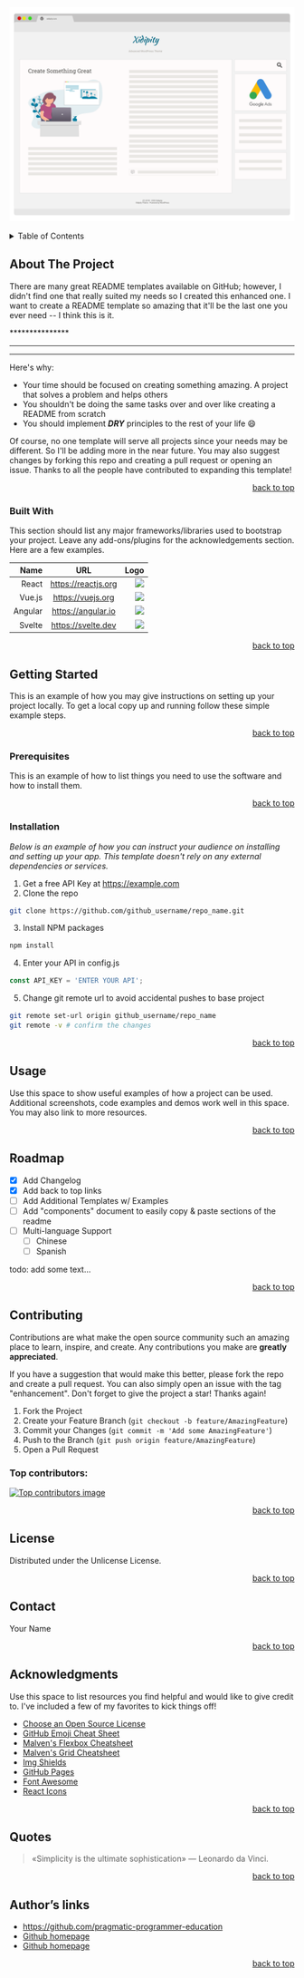 <a id="readme-top"></a>

[comment]: # (There is some text that we don't want to be visible...)
[//]: # (There is some text that we don't want to be visible...)

<!-- PROJECT LOGO -->
![Product Name Screen Shot](https://raw.githubusercontent.com/othneildrew/Best-README-Template/main/images/screenshot.png)

<!-- TABLE OF CONTENTS -->

<details>
  <summary>Table of Contents</summary>
  <ol>
    <li>
      <a href="#about-the-project">About The Project</a>
      <ul>
        <li><a href="#built-with">Built With</a></li>
      </ul>
    </li>
    <li>
      <a href="#getting-started">Getting Started</a>
      <ul>
        <li><a href="#prerequisites">Prerequisites</a></li>
        <li><a href="#installation">Installation</a></li>
      </ul>
    </li>
    <li><a href="#usage">Usage</a></li>
    <li><a href="#roadmap">Roadmap</a></li>
    <li><a href="#contributing">Contributing</a></li>
    <li><a href="#license">License</a></li>
    <li><a href="#contact">Contact</a></li>
    <li><a href="#acknowledgments">Acknowledgments</a></li>
  </ol>
</details>


<!-- ABOUT THE PROJECT -->
## About The Project

There are many great README templates available on GitHub; however, I didn't find one that really suited my needs so I created this enhanced one. I want to create a README template so amazing that it'll be the last one you ever need -- I think this is it.

\***************

---------------

____________

Here's why:

* Your time should be focused on creating something amazing. A project that solves a problem and helps others
* You shouldn't be doing the same tasks over and over like creating a README from scratch
* You should implement ___DRY___ principles to the rest of your life :smile:

Of course, no one template will serve all projects since your needs may be different. So I'll be adding more in the near future. You may also suggest changes by forking this repo and creating a pull request or opening an issue. Thanks to all the people have contributed to expanding this template!

<p align="right"> <a href="#readme-top">back to top</a> </p>

### Built With

This section should list any major frameworks/libraries used to bootstrap your project. Leave any add-ons/plugins for the acknowledgements section. Here are a few examples.

|Name             |URL                   |Logo                                                            |
|------:|:-------:|--------:|
|React            |https://reactjs.org   |<img src="https://reactjs.org/logo-og.png" width="50" />          |
|Vue.js           |https://vuejs.org     |<img src="https://vuejs.org/images/logo.png" width="50" />|
|Angular          |https://angular.io    |<img src="https://angular.io/assets/images/logos/angular/angular.png" width="50" /> |
|Svelte           |https://svelte.dev    |<img src="https://svelte.dev/svelte-logo-horizontal.svg" width="50" /> |

<p align="right"> <a href="#readme-top">back to top</a> </p>

<!-- GETTING STARTED -->
## Getting Started

This is an example of how you may give instructions on setting up your project locally.
To get a local copy up and running follow these simple example steps.

<p align="right"> <a href="#readme-top">back to top</a> </p>

### Prerequisites

This is an example of how to list things you need to use the software and how to install them.

<p align="right"> <a href="#readme-top">back to top</a> </p>

### Installation

*Below is an example of how you can instruct your audience on installing and setting up your app. This template doesn't rely on any external dependencies or services.*

1. Get a free API Key at https://example.com
2. Clone the repo
```sh
git clone https://github.com/github_username/repo_name.git
```
3. Install NPM packages
```sh
npm install
```
4. Enter your API in config.js
```js
const API_KEY = 'ENTER YOUR API';
```
5. Change git remote url to avoid accidental pushes to base project
```sh
git remote set-url origin github_username/repo_name
git remote -v # confirm the changes
```

<p align="right"> <a href="#readme-top">back to top</a> </p>

<!-- USAGE EXAMPLES -->
## Usage

Use this space to show useful examples of how a project can be used. Additional screenshots, code examples and demos work well in this space. You may also link to more resources.

<p align="right"> <a href="#readme-top">back to top</a> </p>

<!-- ROADMAP -->
## Roadmap
- [x] Add Changelog
- [x] Add back to top links
- [ ] Add Additional Templates w/ Examples
- [ ] Add "components" document to easily copy & paste sections of the readme
- [ ] Multi-language Support
  - [ ] Chinese
  - [ ] Spanish

todo: add some text...

<p align="right"> <a href="#readme-top">back to top</a> </p>

<!-- CONTRIBUTING -->
## Contributing

Contributions are what make the open source community such an amazing place to learn, inspire, and create. Any contributions you make are **greatly appreciated**.

If you have a suggestion that would make this better, please fork the repo and create a pull request. You can also simply open an issue with the tag "enhancement".
Don't forget to give the project a star! Thanks again!

1. Fork the Project
2. Create your Feature Branch (`git checkout -b feature/AmazingFeature`)
3. Commit your Changes (`git commit -m 'Add some AmazingFeature'`)
4. Push to the Branch (`git push origin feature/AmazingFeature`)
5. Open a Pull Request

### Top contributors:

[![Top contributors image](https://contrib.rocks/image?repo=othneildrew/Best-README-Template)](https://github.com/othneildrew/Best-README-Template/graphs/contributors)
<p align="right"> <a href="#readme-top">back to top</a> </p>

<!-- LICENSE -->
## License

Distributed under the Unlicense License.

<p align="right"> <a href="#readme-top">back to top</a> </p>

<!-- CONTACT -->
## Contact

Your Name 

<p align="right"> <a href="#readme-top">back to top</a> </p>

<!-- ACKNOWLEDGMENTS -->
## Acknowledgments

Use this space to list resources you find helpful and would like to give credit to. I've included a few of my favorites to kick things off!

* [Choose an Open Source License](https://choosealicense.com)
* [GitHub Emoji Cheat Sheet](https://www.webpagefx.com/tools/emoji-cheat-sheet)
* [Malven's Flexbox Cheatsheet](https://flexbox.malven.co/)
* [Malven's Grid Cheatsheet](https://grid.malven.co/)
* [Img Shields](https://shields.io)
* [GitHub Pages](https://pages.github.com)
* [Font Awesome](https://fontawesome.com)
* [React Icons](https://react-icons.github.io/react-icons/search)

<p align="right"> <a href="#readme-top">back to top</a> </p>

## Quotes 

> «Simplicity is the ultimate sophistication» — Leonardo da Vinci.

<p align="right"> <a href="#readme-top">back to top</a> </p>

## Author’s links

* <https://github.com/pragmatic-programmer-education>
* [Github homepage](https://github.com/pragmatic-programmer-education)
* [Github homepage](https://github.com/pragmatic-programmer-education "Click here to navigate to author's homepage")

<p align="right"> <a href="#readme-top">back to top</a> </p>



